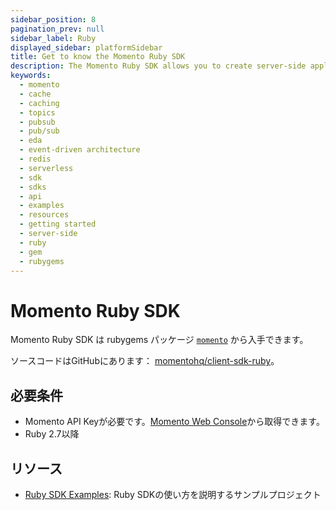 ```yaml
---
sidebar_position: 8
pagination_prev: null
sidebar_label: Ruby
displayed_sidebar: platformSidebar
title: Get to know the Momento Ruby SDK
description: The Momento Ruby SDK allows you to create server-side applications, and take advantage of Momento's caching and pub-sub features. Find resources and examples here!
keywords:
  - momento
  - cache
  - caching
  - topics
  - pubsub
  - pub/sub
  - eda
  - event-driven architecture
  - redis
  - serverless
  - sdk
  - sdks
  - api
  - examples
  - resources
  - getting started
  - server-side
  - ruby
  - gem
  - rubygems
---
```


# Momento Ruby SDK

Momento Ruby SDK は rubygems パッケージ [`momento`](https://rubygems.org/gems/momento) から入手できます。

ソースコードはGitHubにあります： [momentohq/client-sdk-ruby](https://github.com/momentohq/client-sdk-ruby)。

## 必要条件

- Momento API Keyが必要です。[Momento Web Console](https://console.gomomento.com/)から取得できます。
- Ruby 2.7以降

## リソース

- [Ruby SDK Examples](https://github.com/momentohq/client-sdk-ruby/blob/main/examples/README.md): Ruby SDKの使い方を説明するサンプルプロジェクト
